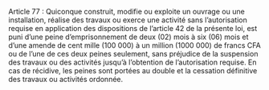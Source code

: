 Article 77 : Quiconque construit, modifie ou exploite un ouvrage ou une installation, réalise des travaux ou exerce une activité sans l’autorisation requise en application des dispositions de l’article 42 de la présente loi, est puni d’une peine d’emprisonnement de deux (02) mois à six (06) mois et d’une amende de cent mille (100 000) à un million (1000 000) de francs CFA ou de l’une de ces deux peines seulement, sans préjudice de la suspension des travaux ou des activités jusqu’à l’obtention de l’autorisation requise.
En cas de récidive, les peines sont portées au double et la cessation définitive des travaux ou activités ordonnée.